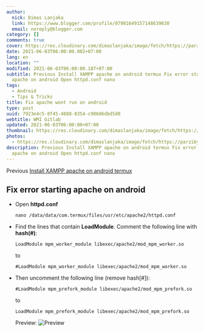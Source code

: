 ```yaml
---
author:
  nick: Dimas Lanjaka
  link: https://www.blogger.com/profile/07981649157148639830
  email: noreply@blogger.com
category: []
comments: true
cover: https://res.cloudinary.com/dimaslanjaka/image/fetch/https://parzibyte.me/blog/wp-content/uploads/2018/11/Configuraci%C3%B3n-httpd-en-termux-Android.jpg
date: 2021-06-03T06:00:00.002+07:00
lang: en
location: ""
modified: 2021-06-03T06:00:00.187+07:00
subtitle: Previous Install XAMPP apache on android termux Fix error starting
  apache on android Open httpd.conf nano
tags:
  - Android
  - Tips & Tricks
title: Fix apache wont run on android
type: post
uuid: 7923e4c5-8f45-4888-8354-c98606dbd5d0
webtitle: WMI Gitlab
updated: 2021-06-03T06:00:00+07:00
thumbnail: https://res.cloudinary.com/dimaslanjaka/image/fetch/https://parzibyte.me/blog/wp-content/uploads/2018/11/Configuraci%C3%B3n-httpd-en-termux-Android.jpg
photos:
  - https://res.cloudinary.com/dimaslanjaka/image/fetch/https://parzibyte.me/blog/wp-content/uploads/2018/11/Configuraci%C3%B3n-httpd-en-termux-Android.jpg
description: Previous Install XAMPP apache on android termux Fix error starting
  apache on android Open httpd.conf nano
---
```


<div id="bootstrap-wrapper">  Previous <a href="/2021/06/install-xampp-lampp-on-android-non-root.html" rel="follow">Install XAMPP apache on android termux</a>  <h2>Fix error starting apache on android</h2>  <p>  </p><ul>    <li>Open <b>httpd.conf</b>      <pre><code class="lang-bash"><span class="hljs-keyword">nano</span> /data/data/com.termux/files/usr/etc/apache2/httpd.conf</code></pre>    </li>    <li>Find the lines that contain <b>LoadModule</b>. Comment the following line with <b>hash(#)</b>:       <pre><code class="lang-conf">LoadModule mpm_worker_module <span class="hljs-regexp">libexec/apache2/mod_mpm_worker.so</span></code></pre>      to       <pre><code class="lang-conf"><span class="hljs-regexp">#</span>LoadModule mpm_worker_module <span class="hljs-regexp">libexec/apache2/mod_mpm_worker.so</span></code></pre>    </li>    <li>Then uncomment the following line (remove hash[#]):       <pre><code class="lang-conf"><span class="hljs-regexp">#</span>LoadModule mpm_prefork_module <span class="hljs-regexp">libexec/apache2/mod_mpm_prefork.so</span></code></pre>      to       <pre><code class="lang-conf">LoadModule mpm_prefork_module <span class="hljs-regexp">libexec/apache2/mod_mpm_prefork.so</span></code></pre>    </li>    Preview:     <img src="https://res.cloudinary.com/dimaslanjaka/image/fetch/https://parzibyte.me/blog/wp-content/uploads/2018/11/Configuraci%C3%B3n-httpd-en-termux-Android.jpg" alt="Preview">  </ul>  <p></p></div><script>hljs.initHighlightingOnLoad();</script><script>document.querySelectorAll("pre,code");
  pretext.forEach(function (el) {
    el.classList.toggle("notranslate", true);
  });</script><script>document.querySelectorAll("pre,code");
  pretext.forEach(function (el) {
    el.classList.toggle("notranslate", true);
  });</script><script>document.querySelectorAll("pre,code");
  pretext.forEach(function (el) {
    el.classList.toggle("notranslate", true);
  });</script>